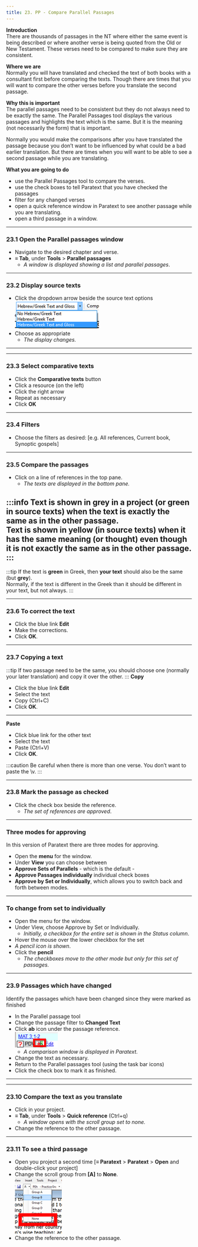 ```yaml
---
title: 23. PP - Compare Parallel Passages
---
```

**Introduction**  
There are thousands of passages in the NT where either the same event is being described or where another verse is being quoted from the Old or New Testament. These verses need to be compared to make sure they are consistent.

**Where we are**  
Normally you will have translated and checked the text of both books with a consultant first before comparing the texts. Though there are times that you will want to compare the other verses before you translate the second passage.

**Why this is important**  
The parallel passages need to be consistent but they do not always need to be exactly the same. The Parallel Passages tool displays the various passages and highlights the text which is the same. But it is the meaning (not necessarily the form) that is important.

Normally you would make the comparisons after you have translated the passage because you don’t want to be influenced by what could be a bad earlier translation. But there are times when you will want to be able to see a second passage while you are translating.

**What you are going to do**  
-  use the Parallel Passages tool to compare the verses.
-  use the check boxes to tell Paratext that you have checked the passages
-  filter for any changed verses
-  open a quick reference window in Paratext to see another passage while you are translating.
-  open a third passage in a window.


----

### 23.1 Open the Parallel passages window
-  Navigate to the desired chapter and verse.
-  **≡ Tab**, under **Tools** \> **Parallel passages**  
   -  *A window is displayed showing a list and parallel passages*.


----

### 23.2 Display source texts
-  Click the dropdown arrow beside the source text options  
    ![](../media/5de8786f01eb7aacbd277215949e2806.png)
-  Choose as appropriate  
   -  *The display changes.*
 
-----



----

### 23.3 Select comparative texts
-  Click the **Comparative texts** button
-  Click a resource (on the left)
-  Click the right arrow
-  Repeat as necessary
-  Click **OK**


----

### 23.4 Filters
-  Choose the filters as desired: [e.g. All references, Current book, Synoptic gospels]


----

### 23.5 Compare the passages
-  Click on a line of references in the top pane.  
   -  *The texts are displayed in the bottom pane.*

:::info
Text is shown in **grey** in a project (or **green** in source texts) when the text is exactly the same as in the other passage.  
Text is shown in **yellow** (in source texts) when it has the same meaning (or thought) even though it is not exactly the same as in the other passage.
:::
 
-----



:::tip
If the text is **green** in Greek, then **your text** should also be the same (but **grey**).  
Normally, if the text is different in the Greek than it should be different in your text, but not always.
:::


----

### 23.6 To correct the text
-  Click the blue link **Edit**
-  Make the corrections.
-  Click **OK**.


----

### 23.7 Copying a text
:::tip
If two passage need to be the same, you should choose one (normally your later translation) and copy it over the other.
:::
**Copy**
-  Click the blue link **Edit**
-  Select the text
-  Copy (Ctrl+C)
-  Click **OK**.
 
-----



**Paste**
-  Click blue link for the other text
-  Select the text
-  Paste (Ctrl+V)
-  Click **OK**.

:::caution
Be careful when there is more than one verse. You don’t want to paste the \\v.
:::


----

### 23.8 Mark the passage as checked
-  Click the check box beside the reference.  
   -  *The set of references are approved*.
    

----

### Three modes for approving
In this version of Paratext there are three modes for approving.
-  Open the **menu** for the window.
-  Under **View** you can choose between
-  **Approve Sets of Parallels** - which is the default -
-  **Approve Passages individually** individual check boxes
-  **Approve by Set or Individually**, which allows you to switch back and forth between modes.


----

### To change from set to individually
-  Open the menu for the window.
-  Under View, choose Approve by Set or Individually.  
   -  *Initially, a checkbox for the entire set is shown in the Status column*.
-  Hover the mouse over the lower checkbox for the set  
  -  *A pencil icon is shown*.
-  Click the **pencil**
   -  *The checkboxes move to the other mode but only for this set of passages.*



----

### 23.9 Passages which have changed
Identify the passages which have been changed since they were marked as finished

-  In the Parallel passage tool
-  Change the passage filter to **Changed Text**
-  Click **ab** icon under the passage reference.  
    ![wordml://122.png](../media/ea1d66852c0192c8550330116493c717.png)  
   - *A comparison window is displayed in Paratext.*
-  Change the text as necessary.
-  Return to the Parallel passages tool (using the task bar icons)
-  Click the check box to mark it as finished.
 
-----




----

### 23.10 Compare the text as you translate
-  Click in your project.
-  **≡ Tab**, under **Tools** \> **Quick reference** (Ctrl+q)  
   - *A window opens with the scroll group set to none.*  
-  Change the reference to the other passage.


----

### 23.11 To see a third passage
-  Open you project a second time [**≡ Paratext** \> **Paratext** \> **Open** and double-click your project]
-  Change the scroll group from **[A]** to **None**.  
    ![wordml://123.png](../media/d55737ffa1c94445ea7563fcf86f87e2.png)
-  Change the reference to the other passage.
